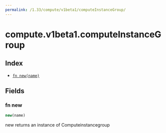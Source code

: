 ```yaml
---
permalink: /1.33/compute/v1beta1/computeInstanceGroup/
---
```


# compute.v1beta1.computeInstanceGroup



## Index

* [`fn new(name)`](#fn-new)

## Fields

### fn new

```ts
new(name)
```

new returns an instance of Computeinstancegroup